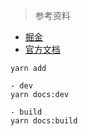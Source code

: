 > 参考资料
  - [掘金](https://juejin.im/post/5b8e526051882542a82baba6#comment)
  - [官方文档](https://vuepress.vuejs.org/zh/default-theme-config/#%E9%A6%96%E9%A1%B5)

  ```
  yarn add

  - dev
  yarn docs:dev

  - build
  yarn docs:build
  ```